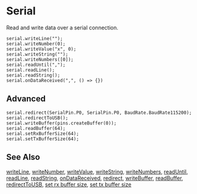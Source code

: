 # Serial

Read and write data over a serial connection.

```cards
serial.writeLine("");
serial.writeNumber(0);
serial.writeValue("x", 0);
serial.writeString("");
serial.writeNumbers([0]);
serial.readUntil(",");
serial.readLine();
serial.readString();
serial.onDataReceived(",", () => {})
```

## Advanced

```cards
serial.redirect(SerialPin.P0, SerialPin.P0, BaudRate.BaudRate115200);
serial.redirectToUSB();
serial.writeBuffer(pins.createBuffer(0));
serial.readBuffer(64);
serial.setRxBufferSize(64);
serial.setTxBufferSize(64);
```

## See Also

[writeLine](/reference/serial/write-line), [writeNumber](/reference/serial/write-number), [writeValue](/reference/serial/write-value),
[writeString](/reference/serial/write-string), 
[writeNumbers](/reference/serial/write-numbers), [readUntil](/reference/serial/read-until), [readLine](/reference/serial/read-line),
[readString](/reference/serial/read-string), [onDataReceived](/reference/serial/on-data-received),
[redirect](/reference/serial/redirect), [writeBuffer](/reference/serial/write-buffer), [readBuffer](/reference/serial/read-buffer),
[redirectToUSB](/reference/serial/redirect-to-usb),
[set rx buffer size](/reference/serial/set-rx-buffer-size),
[set tx buffer size](/reference/serial/set-tx-buffer-size)